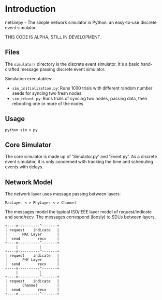 # Introduction

netsimpy - The simple network simulator in Python: an easy-to-use discrete event simulator.

THIS CODE IS ALPHA, STILL IN DEVELOPMENT.

## Files
The `simulator/` directory is the discrete event simulator.  It's a basic hand-crafted message passing
discrete event simulator.

Simulation executables:

* `sim_initialization.py`: Runs 1000 trials with different random number seeds for syncing two fresh nodes.
* `sim_reboot.py`: Runs trials of syncing two nodes, passing data, then rebooting one or more of the nodes.

## Usage

    python sim_x.py

## Core Simulator
The core simulator is made up of 'Simulator.py' and 'Event.py'.  As a discrete event simulator, it is only concerned
with tracking the time and scheduling events with delays.

## Network Model
The network layer uses message passing between layers:

    MacLayer <-> PhyLayer <-> Channel

The messages model the typical ISO/IEEE layer model of request/indicate and send/recv.  The messages correspond
(loosly) to SDUs between layers.

```text
+----v----------^-------+
| request    indicate   |
|       MAC Layer       |
|  send        recv     |     
+----v----------^-------+
     |          |
+----v----------^-------+
| request    indicate   |
|       PHY Layer       |
|  send        recv     |     
+----v----------^-------+
     |          |
+----v----------^-------+
| request    indicate   |
|       Channel         |
|  send        recv     |     
+----v----------^-------+
```
